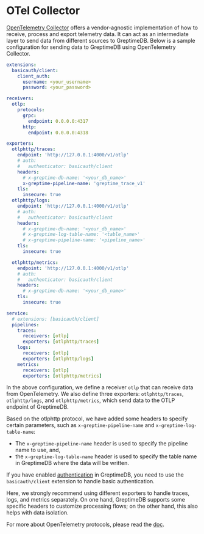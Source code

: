 # OTel Collector

[OpenTelemetry Collector](https://opentelemetry.io/docs/collector/) offers a vendor-agnostic implementation of how to receive, process and export telemetry data. It can act as an intermediate layer to send data from different sources to GreptimeDB.
Below is a sample configuration for sending data to GreptimeDB using OpenTelemetry Collector.

```yaml
extensions:
  basicauth/client:
    client_auth:
      username: <your_username>
      password: <your_password>

receivers:
  otlp:
    protocols:
      grpc:
        endpoint: 0.0.0.0:4317
      http:
        endpoint: 0.0.0.0:4318

exporters:
  otlphttp/traces:
    endpoint: 'http://127.0.0.1:4000/v1/otlp'
    # auth:
    #   authenticator: basicauth/client
    headers:
      # x-greptime-db-name: '<your_db_name>'
      x-greptime-pipeline-name: 'greptime_trace_v1'
    tls:
      insecure: true
  otlphttp/logs:
    endpoint: 'http://127.0.0.1:4000/v1/otlp'
    # auth:
    #   authenticator: basicauth/client
    headers:
      # x-greptime-db-name: '<your_db_name>'
      # x-greptime-log-table-name: '<table_name>'
      # x-greptime-pipeline-name: '<pipeline_name>'
    tls:
      insecure: true

  otlphttp/metrics:
    endpoint: 'http://127.0.0.1:4000/v1/otlp'
    # auth:
    #   authenticator: basicauth/client
    headers:
      # x-greptime-db-name: '<your_db_name>'
    tls:
      insecure: true

service:
  # extensions: [basicauth/client]
  pipelines:
    traces:
      receivers: [otlp]
      exporters: [otlphttp/traces]
    logs:
      receivers: [otlp]
      exporters: [otlphttp/logs]
    metrics:
      receivers: [otlp]
      exporters: [otlphttp/metrics]
```

In the above configuration, we define a receiver `otlp` that can receive data from OpenTelemetry. We also define three exporters: `otlphttp/traces`, `otlphttp/logs`, and `otlphttp/metrics`, which send data to the OTLP endpoint of GreptimeDB.

Based on the otlphttp protocol, we have added some headers to specify certain parameters, such as `x-greptime-pipeline-name` and `x-greptime-log-table-name`:
* The `x-greptime-pipeline-name` header is used to specify the pipeline name to use, and,
* the `x-greptime-log-table-name` header is used to specify the table name in GreptimeDB where the data will be written.

If you have enabled [authentication](/user-guide/deployments/authentication/overview.md) in GreptimeDB, you need to use the `basicauth/client` extension to handle basic authentication.

Here, we strongly recommend using different exporters to handle traces, logs, and metrics separately. On one hand, GreptimeDB supports some specific headers to customize processing flows; on the other hand, this also helps with data isolation.

For more about OpenTelemetry protocols, please read the [doc](/user-guide/ingest-data/for-observability/opentelemetry.md).